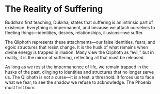 # The Reality of Suffering


Buddha’s first teaching, Dukkha, states that suffering is an intrinsic part of existence. Everything is impermanent, and because we attach ourselves to fleeting things—identities, desires, relationships, illusions—we suffer.

The Qliphoth represents these attachments—our false identities, fears, and egoic structures that resist change. It is the husk of what remains when divine energy is trapped in illusion. Many view the Qliphoth as “evil,” but in reality, it is the mirror of suffering, reflecting all that must be released.

As long as we resist the impermanence of life, we remain trapped in the husks of the past, clinging to identities and structures that no longer serve us. The Qliphoth is not a curse—it is a test, a threshold. It forces us to face what we fear, to see the shadow we refuse to acknowledge. The Phoenix must first burn.
